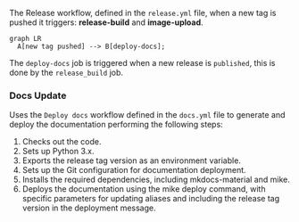 The Release workflow, defined in the `release.yml` file, when a new tag is pushed it triggers: **release-build** and **image-upload**.

```mermaid
graph LR
  A[new tag pushed] --> B[deploy-docs];
```

The `deploy-docs` job is triggered when a new release is `published`, this is done by the `release_build` job.

### Docs Update

Uses the `Deploy docs` workflow defined in the `docs.yml` file to generate and deploy the documentation performing the following steps:

1. Checks out the code.
1. Sets up Python 3.x.
1. Exports the release tag version as an environment variable.
1. Sets up the Git configuration for documentation deployment.
1. Installs the required dependencies, including mkdocs-material and mike.
1. Deploys the documentation using the mike deploy command, with specific parameters for updating aliases and including the release tag version in the deployment message.
